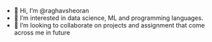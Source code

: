 - 👋 Hi, I’m @raghavsheoran
- 👀 I’m interested in data science, ML and programming languages.
- 💞️ I’m looking to collaborate on projects and assignment that come across me in future

<!---
raghavsheoran/raghavsheoran is a ✨ special ✨ repository because its `README.md` (this file) appears on your GitHub profile.
You can click the Preview link to take a look at your changes.
--->

